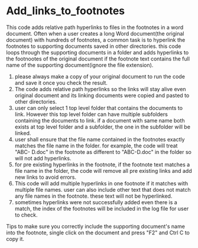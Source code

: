 # Add_links_to_footnotes
This code adds relative path hyperlinks to files in the footnotes in a word document. Often when a user creates a long Word document(the original document) with hundreds of footnotes, a common task is to hyperlink the footnotes to supporting documents saved in other directories. this code loops through the supporting documents in a folder and adds hyperlinks to the footnootes of the original document if the footnote text contains the full name of the supporting document(ignore the file extension). 

1. please always make a copy of your original document to run the code and save it once you check the result. 
2. The code adds relative path hyperlinks so the links will stay alive even original document and its linking documents were copied and pasted to other    directories. 
2. user can only select 1 top level folder that contains the documents to link. However this top level folder can have multiple subfolders             containing the documents to link. if a document with same name both exists at top level folder and a subfolder, the one in the subfolder will be linked.
3. user shall ensure that the file name contained in the footnotes exactly matches the file name in the folder. for example, the code will treat 
   "ABC- D.doc" in the footnote as different to "ABC-D.doc" in the folder so will not add hyperlinks.  
4. for pre existing hyperlinks in the footnote, if the footnote text matches a file name in the folder, the code will remove all pre existing links and add
   new links to avoid errors.
5. This code will add multiple hyperlinks in one footnote if it matches with multiple file names. user can also include other text that does not match any      file names in the footnote. these text will not be hyperlinked. 
6. sometimes hyperlinks were not successfully added even there is a match, the index of the footnotes will be included in the log file for user to check.

Tips
to make sure you correctly include the supporting document's name into the footnote, single click on the document and press "F2" and Ctrl C to copy it. 